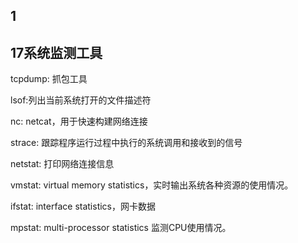 ## 1

## 17系统监测工具

tcpdump: 抓包工具

lsof:列出当前系统打开的文件描述符

nc: netcat，用于快速构建网络连接

strace: 跟踪程序运行过程中执行的系统调用和接收到的信号

netstat: 打印网络连接信息

vmstat: virtual memory statistics，实时输出系统各种资源的使用情况。

ifstat: interface statistics，网卡数据

mpstat: multi-processor statistics 监测CPU使用情况。

